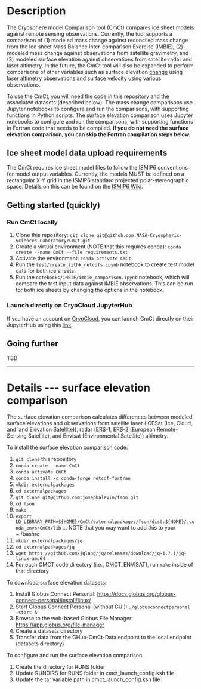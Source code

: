 # Description
The Cryosphere model Comparison tool (CmCt) compares ice sheet models against remote sensing observations. Currently, the tool supports a comparison of (1) modeled mass change against reconciled mass change from the Ice sheet Mass Balance Inter-comparison Exercise (IMBIE), (2) modeled mass change against observations from satellite gravimetry, and (3) modeled surface elevation against observations from satellite radar and laser altimetry. In the future, the CmCt tool will also be expanded to perform comparisons of other variables such as surface elevation <ins>change</ins> using laser altimetry observations and surface velocity using various observations.

To use the CmCt, you will need the code in this repository and the associated datasets (described below). The mass change comparisons use Jupyter notebooks to configure and run the comparisons, with supporting functions in Python scripts. The surface elevation comparison uses Jupyter notebooks to configure and run the comparisons, with supporting functions in Fortran code that needs to be compiled. **If you do not need the surface elevation comparison, you can skip the Fortran compilation steps below.**

## Ice sheet model data upload requirements

The CmCt requires ice sheet model files to follow the ISMIP6 conventions for model output variables. Currently, the models MUST be defined on a rectangular X-Y grid in the ISMIP6 standard projected polar-stereographic space. Details on this can be found on the [ISMIP6 Wiki](https://theghub.org/groups/ismip6/wiki).

## Getting started (quickly)

### Run CmCt locally
1. Clone this repository: `git clone git@github.com:NASA-Cryospheric-Sciences-Laboratory/CmCt.git`
2. Create a virtual environment (NOTE that this requires conda): `conda create --name CmCt --file requirements.txt`
3. Activate the environment: `conda activate CmCt`
4. Run the `test/create_lithk_netcdfs.ipynb` notebook to create test model data for both ice sheets.
5. Run the `notebooks/IMBIE/imbie_comparison.ipynb` notebook, which will compare the test input data against IMBIE observations. This can be run for both ice sheets by changing the options in the notebook.

### Launch directly on CryoCloud JupyterHub
If you have an account on [CryoCloud](https://cryointhecloud.com/), you can launch CmCt directly on their JupyterHub using this [link](https://hub.cryointhecloud.com/hub/user-redirect/git-pull?repo=https%3A%2F%2Fgithub.com%2FNASA-Cryospheric-Sciences-Laboratory%2FCmCt&urlpath=lab%2Ftree%2FCmCt%2Fnotebooks%2FIMBIE%2Fimbie_comparison.ipynb&branch=main).


## Going further
TBD

---

# Details --- surface elevation comparison
The surface elevation comparison calculates differences between modeled surface elevations and observations from satellite laser (ICESat (Ice, Cloud, and land Elevation Satellite)), radar (ERS-1, ERS-2 (European Remote-Sensing Satellite), and Envisat (Environmental Satellite)) altimetry.

To install the surface elevation comparison code:
1. `git clone` this repository
1. `conda create --name CmCt`
1. `conda activate CmCt`
1. `conda install -c conda-forge netcdf-fortran`
1. `mkdir externalpackages`
1. `cd externalpackages`
1. `git clone git@github.com:josephalevin/fson.git`
1. `cd fson`
1. `make`
1. `export LD_LIBRARY_PATH=${HOME}/CmCt/externalpackages/fson/dist:${HOME}/.conda_envs/CmCt/lib` ... NOTE that you may want to add this to your ~./bashrc
1. `mkdir externalpackages/jq`
1. `cd externalpackages/jq`
1. `wget https://github.com/jqlang/jq/releases/download/jq-1.7.1/jq-linux-amd64`
1. For each CMCT code directory (i.e., CMCT_ENVISAT), run `make` inside of that directory

To download surface elevation datasets:
1. Install Globus Connect Personal: https://docs.globus.org/globus-connect-personal/install/linux/
1. Start Globus Connect Personal (without GUI): `./globusconnectpersonal -start &`
1. Browse to the web-based Globus File Manager: https://app.globus.org/file-manager
1. Create a datasets directory
1. Transfer data from the GHub-CmCt-Data endpoint to the local endpoint (datasets directory)


To configure and run the surface elevation comparison:
1. Create the directory for RUNS folder
1. Update RUNDIRS for RUNS folder in cmct_launch_config.ksh file
1. Update the tar variable path in cmct_launch_config.ksh file
   
